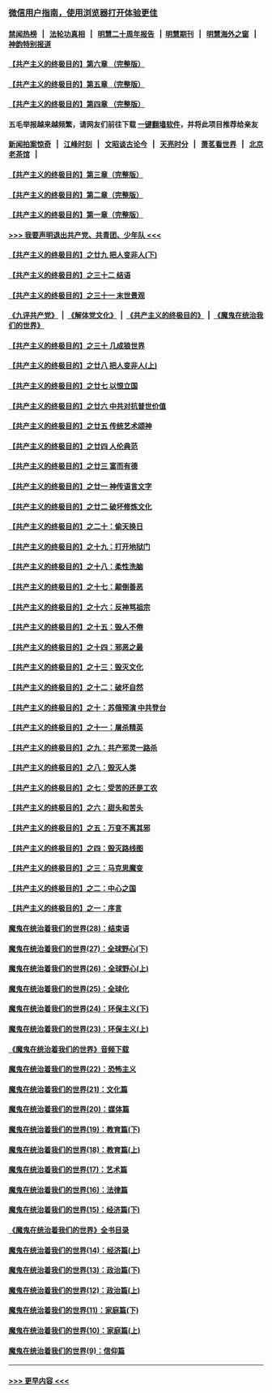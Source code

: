 ### [微信用户指南，使用浏览器打开体验更佳](https://github.com/gfw-breaker/banned-news1/blob/master/indexes/wechat-guide.md?t=0)
#### [禁闻热榜](热点新闻.md?t=0)  &nbsp;&nbsp;|&nbsp;&nbsp; [法轮功真相](https://github.com/gfw-breaker/truth/blob/master/README.md?t=0) &nbsp;&nbsp;|&nbsp;&nbsp; [明慧二十周年报告](https://github.com/gfw-breaker/mh-reports/blob/master/README.md?t=0) &nbsp;&nbsp;|&nbsp;&nbsp;[明慧期刊](https://github.com/gfw-breaker/mh-qikan) &nbsp;&nbsp;|&nbsp;&nbsp; [明慧海外之窗](https://github.com/gfw-breaker/mh-news/blob/master/README.md?t=0) &nbsp;&nbsp;|&nbsp;&nbsp; [神韵特别报道](https://github.com/gfw-breaker/mh-news/blob/master/shenyun.md?t=0)
#### [【共产主义的终极目的】第六章 （完整版）](../pages/nsc422/n11428913.md?t=02101555) 
#### [【共产主义的终极目的】第五章 （完整版）](../pages/nsc422/n11428912.md?t=02101555) 
#### [【共产主义的终极目的】第四章 （完整版）](../pages/nsc422/n11428907.md?t=02101555) 
#### 五毛举报越来越频繁，请网友们前往下载 [一键翻墙软件](https://github.com/gfw-breaker/ssr-accounts)，并将此项目推荐给亲友
#### [新闻拍案惊奇](https://github.com/gfw-breaker/banned-news1/blob/master/pages/link4.md) &nbsp;&nbsp;|&nbsp;&nbsp; [江峰时刻](https://github.com/gfw-breaker/banned-news1/blob/master/pages/link4.md) &nbsp;&nbsp;|&nbsp;&nbsp; [文昭谈古论今](https://github.com/gfw-breaker/banned-news1/blob/master/pages/link4.md) &nbsp;&nbsp;|&nbsp;&nbsp; [天亮时分](https://github.com/gfw-breaker/banned-news1/blob/master/pages/link4.md) &nbsp;&nbsp;|&nbsp;&nbsp; [萧茗看世界](https://github.com/gfw-breaker/banned-news1/blob/master/pages/link4.md) &nbsp;&nbsp;|&nbsp;&nbsp; [北京老茶馆](https://github.com/gfw-breaker/banned-news1/blob/master/pages/link4.md) &nbsp;&nbsp;|&nbsp;&nbsp; 
#### [【共产主义的终极目的】第三章（完整版）](../pages/nsc422/n11428848.md?t=02101555) 
#### [【共产主义的终极目的】第二章（完整版）](../pages/nsc422/n11428831.md?t=02101555) 
#### [【共产主义的终极目的】第一章（完整版）](../pages/nsc422/n11417651.md?t=02101555) 
#### [>>> 我要声明退出共产党、共青团、少年队 <<<](https://github.com/begood0513/goodnews/blob/master/quit/letter.md) 
#### [【共产主义的终极目的】之廿九 把人变非人(下)](../pages/nsc422/n11344140.md?t=02101555) 
#### [【共产主义的终极目的】之三十二 结语](../pages/nsc422/n11360535.md?t=02101555) 
#### [【共产主义的终极目的】之三十一 末世景观](../pages/nsc422/n11351129.md?t=02101555) 
#### [《九评共产党》](https://github.com/begood0513/9ping.md/blob/master/README.md) &nbsp;|&nbsp; [《解体党文化》](../../../../jtdwh.md/blob/master/README.md)  &nbsp;|&nbsp; [《共产主义的终极目的》](../../../../gczydzjmd.md/blob/master/README.md) &nbsp;|&nbsp; [《魔鬼在统治我们的世界》](../../../../mgztzwmdsj.md/blob/master/README.md) 
#### [【共产主义的终极目的】之三十 几成狼世界](../pages/nsc422/n11348280.md?t=02101555) 
#### [【共产主义的终极目的】之廿八 把人变非人(上)](../pages/nsc422/n11340492.md?t=02101555) 
#### [【共产主义的终极目的】之廿七 以恨立国](../pages/nsc422/n11336944.md?t=02101555) 
#### [【共产主义的终极目的】之廿六 中共对抗普世价值](../pages/nsc422/n11324785.md?t=02101555) 
#### [【共产主义的终极目的】之廿五 传统艺术颂神](../pages/nsc422/n11296396.md?t=02101555) 
#### [【共产主义的终极目的】之廿四 人伦典范](../pages/nsc422/n11296397.md?t=02101555) 
#### [【共产主义的终极目的】之廿三 富而有德](../pages/nsc422/n11283598.md?t=02101555) 
#### [【共产主义的终极目的】之廿一 神传语言文字](../pages/nsc422/n11263265.md?t=02101555) 
#### [【共产主义的终极目的】之廿二 破坏修炼文化](../pages/nsc422/n11245728.md?t=02101555) 
#### [【共产主义的终极目的】之二十：偷天换日](../pages/nsc422/n11238846.md?t=02101555) 
#### [【共产主义的终极目的】之十九：打开地狱门](../pages/nsc422/n11206376.md?t=02101555) 
#### [【共产主义的终极目的】之十八：柔性洗脑](../pages/nsc422/n11199994.md?t=02101555) 
#### [【共产主义的终极目的】之十七：颠倒善恶](../pages/nsc422/n11179782.md?t=02101555) 
#### [【共产主义的终极目的】之十六：反神骂祖宗](../pages/nsc422/n11166798.md?t=02101555) 
#### [【共产主义的终极目的】之十五：毁人不倦](../pages/nsc422/n11166792.md?t=02101555) 
#### [【共产主义的终极目的】之十四：邪恶之最](../pages/nsc422/n11150249.md?t=02101555) 
#### [【共产主义的终极目的】之十三：毁灭文化](../pages/nsc422/n11135227.md?t=02101555) 
#### [【共产主义的终极目的】之十二：破坏自然](../pages/nsc422/n11135214.md?t=02101555) 
#### [【共产主义的终极目的】之十：苏俄预演 中共登台](../pages/nsc422/n11118424.md?t=02101555) 
#### [【共产主义的终极目的】之十一：屠杀精英](../pages/nsc422/n11118442.md?t=02101555) 
#### [【共产主义的终极目的】之九：共产邪灵一路杀](../pages/nsc422/n11114139.md?t=02101555) 
#### [【共产主义的终极目的】之八：毁灭人类](../pages/nsc422/n11108503.md?t=02101555) 
#### [【共产主义的终极目的】之七：受苦的还是工农](../pages/nsc422/n11101809.md?t=02101555) 
#### [【共产主义的终极目的】之六：甜头和苦头](../pages/nsc422/n11096971.md?t=02101555) 
#### [【共产主义的终极目的】之五：万变不离其邪](../pages/nsc422/n11091285.md?t=02101555) 
#### [【共产主义的终极目的】之四：毁灭路线图](../pages/nsc422/n11086284.md?t=02101555) 
#### [【共产主义的终极目的】之三：马克思魔变](../pages/nsc422/n11061941.md?t=02101555) 
#### [【共产主义的终极目的】之二：中心之国](../pages/nsc422/n11047728.md?t=02101555) 
#### [【共产主义的终极目的】之一：序言](../pages/nsc422/n11086077.md?t=02101555) 
#### [魔鬼在统治着我们的世界(28)：结束语](../pages/nsc422/n10936246.md?t=02101555) 
#### [魔鬼在统治着我们的世界(27)：全球野心(下)](../pages/nsc422/n10928319.md?t=02101555) 
#### [魔鬼在统治着我们的世界(26)：全球野心(上)](../pages/nsc422/n10900318.md?t=02101555) 
#### [魔鬼在统治着我们的世界(25)：全球化](../pages/nsc422/n10788205.md?t=02101555) 
#### [魔鬼在统治着我们的世界(24)：环保主义(下)](../pages/nsc422/n10695307.md?t=02101555) 
#### [魔鬼在统治着我们的世界(23)：环保主义(上)](../pages/nsc422/n10688613.md?t=02101555) 
#### [《魔鬼在统治着我们的世界》音频下载](../pages/nsc422/n10635553.md?t=02101555) 
#### [魔鬼在统治着我们的世界(22)：恐怖主义](../pages/nsc422/n10614727.md?t=02101555) 
#### [魔鬼在统治着我们的世界(21)：文化篇](../pages/nsc422/n10597706.md?t=02101555) 
#### [魔鬼在统治着我们的世界(20)：媒体篇](../pages/nsc422/n10586579.md?t=02101555) 
#### [魔鬼在统治着我们的世界(19)：教育篇(下)](../pages/nsc422/n10564808.md?t=02101555) 
#### [魔鬼在统治着我们的世界(18)：教育篇(上)](../pages/nsc422/n10526970.md?t=02101555) 
#### [魔鬼在统治着我们的世界(17)：艺术篇](../pages/nsc422/n10499093.md?t=02101555) 
#### [魔鬼在统治着我们的世界(16)：法律篇](../pages/nsc422/n10485969.md?t=02101555) 
#### [魔鬼在统治着我们的世界(15)：经济篇(下)](../pages/nsc422/n10469975.md?t=02101555) 
#### [《魔鬼在统治着我们的世界》全书目录](../pages/nsc422/n10464261.md?t=02101555) 
#### [魔鬼在统治着我们的世界(14)：经济篇(上)](../pages/nsc422/n10457370.md?t=02101555) 
#### [魔鬼在统治着我们的世界(13)：政治篇(下)](../pages/nsc422/n10448270.md?t=02101555) 
#### [魔鬼在统治着我们的世界(12)：政治篇(上)](../pages/nsc422/n10444576.md?t=02101555) 
#### [魔鬼在统治着我们的世界(11)：家庭篇(下)](../pages/nsc422/n10440961.md?t=02101555) 
#### [魔鬼在统治着我们的世界(10)：家庭篇(上)](../pages/nsc422/n10435448.md?t=02101555) 
#### [魔鬼在统治着我们的世界(9)：信仰篇](../pages/nsc422/n10432159.md?t=02101555) 

----
#### [ >>> 更早内容 <<< ](../indexes/nsc422-earlier.md)
